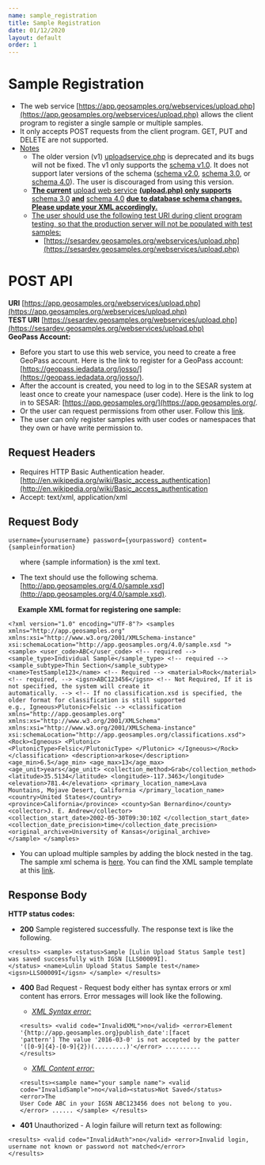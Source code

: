 ```yaml
---
name: sample_registration
title: Sample Registration
date: 01/12/2020
layout: default
order: 1
---
```


# Sample Registration
- The web service [https://app.geosamples.org/webservices/upload.php](https://app.geosamples.org/webservices/upload.php) allows the client program to register a single sample or multiple samples.
- It only accepts POST requests from the client program. GET, PUT and DELETE are not supported.
- <ins>Notes</ins>
  - The older version (v1) [uploadservice.php](https://app.geosamples.org/webservices/uploadservice.php) is deprecated and its bugs will not be fixed. The v1 only supports the [schema v1.0](https://app.geosamples.org/sample.xsd). It does not support later versions of the schema ([schema v2.0](https://app.geosamples.org/samplev2.xsd), [schema 3.0](https://app.geosamples.org/3.0/sample.xsd), or [schema 4.0](https://app.geosamples.org/4.0/sample.xsd)). The user is discouraged from using this version.
  - **<ins>The current</ins>** [upload web service](https://app.geosamples.org/upload.php) **<ins>(upload.php) only supports</ins>** [schema 3.0](https://app.geosamples.org/3.0/sample.xsd) **<ins>and</ins>** [schema 4.0](https://app.geosamples.org/4.0/sample.xsd) **<ins>due to database schema changes. Please update your XML accordingly.</ins>**
  - <ins>The user should use the following test URI during client program testing, so that the production server will not be populated with test samples:</ins>
     - [https://sesardev.geosamples.org/webservices/upload.php](https://sesardev.geosamples.org/webservices/upload.php)  
    
# POST API
**URI** [https://app.geosamples.org/webservices/upload.php](https://app.geosamples.org/webservices/upload.php)   
**TEST URI** [https://sesardev.geosamples.org/webservices/upload.php](https://sesardev.geosamples.org/webservices/upload.php)  
**GeoPass Account:**
- Before you start to use this web service, you need to create a free GeoPass account. Here is the link to register for a GeoPass account: [https://geopass.iedadata.org/josso/](https://geopass.iedadata.org/josso/).
- After the account is created, you need to log in to the SESAR system at least once to create your namespace (user code). Here is the link to log in to SESAR: [https://app.geosamples.org/](https://app.geosamples.org/.
- Or the user can request permissions from other user. Follow this [link](https://geopass.iedadata.org/josso/).
- The user can only register samples with user codes or namespaces that they own or have write permission to.

## Request Headers
- Requires HTTP Basic Authentication header. [http://en.wikipedia.org/wiki/Basic_access_authentication](http://en.wikipedia.org/wiki/Basic_access_authentication
- Accept: text/xml, application/xml

## Request Body

```
username={yourusername} password={yourpassword} content={sampleinformation}
```

&nbsp;&nbsp;&nbsp;&nbsp;&nbsp;&nbsp;where {sample information} is the xml text.

- The text should use the following schema. [http://app.geosamples.org/4.0/sample.xsd](http://app.geosamples.org/4.0/sample.xsd).

&nbsp;&nbsp;&nbsp;&nbsp;&nbsp;**Example XML format for registering one sample:**

```
<?xml version="1.0" encoding="UTF-8"?> <samples xmlns="http://app.geosamples.org" 
xmlns:xsi="http://www.w3.org/2001/XMLSchema-instance" xsi:schemaLocation="http://app.geosamples.org/4.0/sample.xsd "> 
<sample> <user_code>ABC</user_code> <!-- required --> <sample_type>Individual Sample</sample_type> <!-- required --> 
<sample_subtype>Thin Section</sample_subtype> <name>TestSample123</name> <!-- Required --> <material>Rock</material> 
<!-- required, --> <igsn>ABC123456</igsn> <!-- Not Required, If it is not specified, the system will create it 
automatically. --> <!-- If no classification.xsd is specified, the older format for classification is still supported 
e.g., Igneous>Plutonic>Felsic --> <classification xmlns="http://app.geosamples.org" 
xmlns:xs="http://www.w3.org/2001/XMLSchema" xmlns:xsi="http://www.w3.org/2001/XMLSchema-instance" 
xsi:schemaLocation="http://app.geosamples.org/classifications.xsd"> <Rock><Igneous> <Plutonic> 
<PlutonicType>Felsic</PlutonicType> </Plutonic> </Igneous></Rock> </classification> <description>arkose</description> 
<age_min>6.5</age_min> <age_max>13</age_max> <age_unit>years</age_unit> <collection_method>Grab</collection_method> 
<latitude>35.5134</latitude> <longitude>-117.3463</longitude> <elevation>781.4</elevation> <primary_location_name>Lava 
Mountains, Mojave Desert, California </primary_location_name> <country>United States</country> 
<province>California</province> <county>San Bernardino</county> <collector>J. E. Andrew</collector> 
<collection_start_date>2002-05-30T09:30:10Z </collection_start_date> 
<collection_date_precision>time</collection_date_precision> <original_archive>University of Kansas</original_archive> 
</sample> </samples>
```

- You can upload multiple samples by adding the <sample></sample> block nested in the <samples></samples> tag. The sample xml schema is [here](https://app.geosamples.org/4.0/sample.xsd). You can find the XML sample template at this [link](https://app.geosamples.org/4.0/sample.xml).

## Response Body  
**HTTP status codes:**  
- **200** Sample registered successfully. The response text is like the following.

```
<results> <sample> <status>Sample [Lulin Upload Status Sample test] was saved successfully with IGSN [LLS00009I].
</status> <name>Lulin Upload Status Sample test</name> <igsn>LLS00009I</igsn> </sample> </results>
```

- **400** Bad Request - Request body either has syntax errors or xml content has errors. Error messages will look like the following.
  - <ins>*XML Syntax error:*</ins>
  
  ```
  <results> <valid code="InvalidXML">no</valid> <error>Element '{http://app.geosamples.org}publish_date':[facet
  'pattern'] The value '2016-03-0' is not accepted by the patter '([0-9]{4}-[0-9]{2})(.........)'</error> ..........
  </results>
  ```
  
  - <ins>*XML Content error:*</ins>
  
  ``` 
  <results><sample name="your sample name"> <valid code="InvalidSample">no</valid><status>Not Saved</status> <error>The
  User Code ABC in your IGSN ABC123456 does not belong to you.</error> ...... </sample> </results>
  ```
  
- **401** Unauthorized - A login failure will return text as following:

```
<results> <valid code="InvalidAuth">no</valid> <error>Invalid login, username not known or password not matched</error>
</results>
```

  
